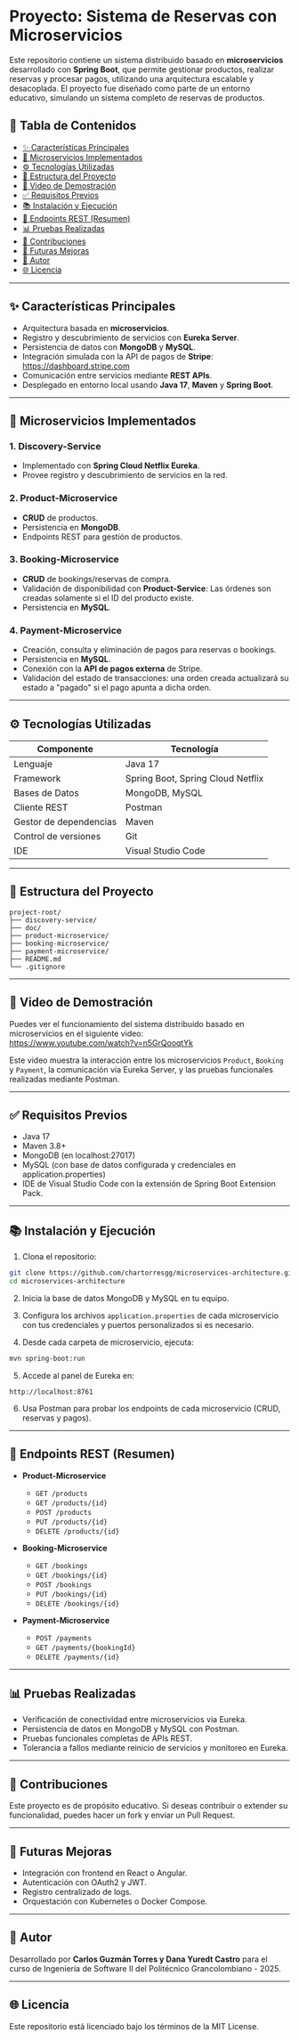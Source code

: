 # Proyecto: Sistema de Reservas con Microservicios

Este repositorio contiene un sistema distribuido basado en **microservicios** desarrollado con **Spring Boot**, que permite gestionar productos, realizar reservas y procesar pagos, utilizando una arquitectura escalable y desacoplada. El proyecto fue diseñado como parte de un entorno educativo, simulando un sistema completo de reservas de productos.

## 📖 Tabla de Contenidos

- [✨ Características Principales](#-características-principales)
- [🚀 Microservicios Implementados](#-microservicios-implementados)
- [⚙️ Tecnologías Utilizadas](#️-tecnologías-utilizadas)
- [📂 Estructura del Proyecto](#-estructura-del-proyecto)
- [🎥 Video de Demostración](#-video-de-demostración)
- [✅ Requisitos Previos](#-requisitos-previos)
- [📚 Instalación y Ejecución](#-instalación-y-ejecución)
- [🔧 Endpoints REST (Resumen)](#-endpoints-rest-resumen)
- [📊 Pruebas Realizadas](#-pruebas-realizadas)
- [🌟 Contribuciones](#-contribuciones)
- [🚀 Futuras Mejoras](#-futuras-mejoras)
- [📅 Autor](#-autor)
- [🌐 Licencia](#-licencia)

---

## ✨ Características Principales

- Arquitectura basada en **microservicios**.
- Registro y descubrimiento de servicios con **Eureka Server**.
- Persistencia de datos con **MongoDB** y **MySQL**.
- Integración simulada con la API de pagos de **Stripe**: https://dashboard.stripe.com
- Comunicación entre servicios mediante **REST APIs**.
- Desplegado en entorno local usando **Java 17**, **Maven** y **Spring Boot**.

---

## 🚀 Microservicios Implementados

### 1. Discovery-Service

- Implementado con **Spring Cloud Netflix Eureka**.
- Provee registro y descubrimiento de servicios en la red.

### 2. Product-Microservice

- **CRUD** de productos.
- Persistencia en **MongoDB**.
- Endpoints REST para gestión de productos.

### 3. Booking-Microservice

- **CRUD** de bookings/reservas de compra.
- Validación de disponibilidad con **Product-Service**: Las órdenes son creadas solamente si el ID del producto existe.
- Persistencia en **MySQL**.

### 4. Payment-Microservice

- Creación, consulta y eliminación de pagos para reservas o bookings.
- Persistencia en **MySQL**.
- Conexión con la **API de pagos externa** de Stripe.
- Validación del estado de transacciones: una orden creada actualizará su estado a "pagado" si el pago apunta a dicha orden.

---

## ⚙️ Tecnologías Utilizadas

| Componente             | Tecnología                        |
| ---------------------- | --------------------------------- |
| Lenguaje               | Java 17                           |
| Framework              | Spring Boot, Spring Cloud Netflix |
| Bases de Datos         | MongoDB, MySQL                    |
| Cliente REST           | Postman                           |
| Gestor de dependencias | Maven                             |
| Control de versiones   | Git                               |
| IDE                    | Visual Studio Code                |

---

## 📂 Estructura del Proyecto

```
project-root/
├── discovery-service/
├── doc/
├── product-microservice/
├── booking-microservice/
├── payment-microservice/
├── README.md
└── .gitignore
```

---

## 🎥 Video de Demostración

Puedes ver el funcionamiento del sistema distribuido basado en microservicios en el siguiente video:  
https://www.youtube.com/watch?v=n5GrQooqtYk

Este video muestra la interacción entre los microservicios `Product`, `Booking` y `Payment`, la comunicación vía Eureka Server, y las pruebas funcionales realizadas mediante Postman.

---

## ✅ Requisitos Previos

- Java 17
- Maven 3.8+
- MongoDB (en localhost:27017)
- MySQL (con base de datos configurada y credenciales en application.properties)
- IDE de Visual Studio Code con la extensión de Spring Boot Extension Pack.

---

## 📚 Instalación y Ejecución

1. Clona el repositorio:

```bash
git clone https://github.com/chartorresgg/microservices-architecture.git
cd microservices-architecture
```

2. Inicia la base de datos MongoDB y MySQL en tu equipo.

3. Configura los archivos `application.properties` de cada microservicio con tus credenciales y puertos personalizados si es necesario.

4. Desde cada carpeta de microservicio, ejecuta:

```bash
mvn spring-boot:run
```

5. Accede al panel de Eureka en:

```
http://localhost:8761
```

6. Usa Postman para probar los endpoints de cada microservicio (CRUD, reservas y pagos).

---

## 🔧 Endpoints REST (Resumen)

- **Product-Microservice**

  - `GET /products`
  - `GET /products/{id}`
  - `POST /products`
  - `PUT /products/{id}`
  - `DELETE /products/{id}`

- **Booking-Microservice**

  - `GET /bookings`
  - `GET /bookings/{id}`
  - `POST /bookings`
  - `PUT /bookings/{id}`
  - `DELETE /bookings/{id}`

- **Payment-Microservice**

  - `POST /payments`
  - `GET /payments/{bookingId}`
  - `DELETE /payments/{id}`

---

## 📊 Pruebas Realizadas

- Verificación de conectividad entre microservicios via Eureka.
- Persistencia de datos en MongoDB y MySQL con Postman.
- Pruebas funcionales completas de APIs REST.
- Tolerancia a fallos mediante reinicio de servicios y monitoreo en Eureka.

---

## 🌟 Contribuciones

Este proyecto es de propósito educativo. Si deseas contribuir o extender su funcionalidad, puedes hacer un fork y enviar un Pull Request.

---

## 🚀 Futuras Mejoras

- Integración con frontend en React o Angular.
- Autenticación con OAuth2 y JWT.
- Registro centralizado de logs.
- Orquestación con Kubernetes o Docker Compose.

---

## 📅 Autor

Desarrollado por **Carlos Guzmán Torres y Dana Yuredt Castro** para el curso de Ingeniería de Software II del Politécnico Grancolombiano - 2025.

---

## 🌐 Licencia

Este repositorio está licenciado bajo los términos de la MIT License.
